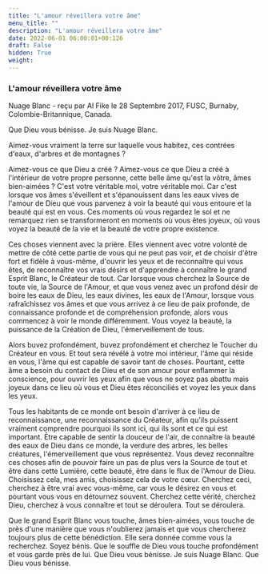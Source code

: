 ```yaml
---
title: "L'amour réveillera votre âme"
menu_title: ""
description: "L'amour réveillera votre âme"
date: 2022-06-01 06:00:01+00:126
draft: False
hidden: True
weight:
---
```

### L'amour réveillera votre âme

Nuage Blanc - reçu par Al Fike le 28 Septembre 2017, FUSC, Burnaby, Colombie-Britannique, Canada.

Que Dieu vous bénisse. Je suis Nuage Blanc.

Aimez-vous vraiment la terre sur laquelle vous habitez, ces contrées d'eaux, d'arbres et de montagnes ? 

Aimez-vous ce que Dieu a créé ? Aimez-vous ce que Dieu a créé à l'intérieur de votre propre personne, cette belle âme qu'est la vôtre, âmes bien-aimées ? C'est votre véritable moi, votre véritable moi. Car c'est lorsque vos âmes s'éveillent et s'épanouissent dans les eaux vives de l'amour de Dieu que vous parvenez à voir la beauté qui vous entoure et la beauté qui est en vous. Ces moments où vous regardez le sol et ne remarquez rien se transformeront en moments où vous êtes joyeux, où vous voyez la beauté de la vie et la beauté de votre propre existence.

Ces choses viennent avec la prière. Elles viennent avec votre volonté de mettre de côté cette partie de vous qui ne peut pas voir, et de choisir d'être fort et fidèle à vous-même, d'ouvrir les yeux et de reconnaître qui vous êtes, de reconnaître vos vrais désirs et d'apprendre à connaître le grand Esprit Blanc, le Créateur de tout. Car lorsque vous cherchez la Source de toute vie, la Source de l'Amour, et que vous venez avec un profond désir de boire les eaux de Dieu, les eaux divines, les eaux de l'Amour, lorsque vous rafraîchissez vos âmes et que vous arrivez à ce lieu de paix profonde, de connaissance profonde et de compréhension profonde, alors vous commencez à voir le monde différemment. Vous voyez la beauté, la puissance de la Création de Dieu, l'émerveillement de tous.

Alors buvez profondément, buvez profondément et cherchez le Toucher du Créateur en vous. Et tout sera révélé à votre moi intérieur, l'âme qui réside en vous, l'âme qui est capable de savoir tant de choses. Pourtant, cette âme a besoin du contact de Dieu et de son amour pour enflammer la conscience, pour ouvrir les yeux afin que vous ne soyez pas abattu mais joyeux dans ce lieu où vous et Dieu êtes réconciliés et voyez les yeux dans les yeux.

Tous les habitants de ce monde ont besoin d'arriver à ce lieu de reconnaissance, une reconnaissance du Créateur, afin qu'ils puissent vraiment comprendre pourquoi ils sont ici, qui ils sont et ce qui est important. Être capable de sentir la douceur de l'air, de connaître la beauté des eaux de Dieu dans ce monde, la verdure des arbres, les belles créatures, l'émerveillement que vous représentez. Vous devez reconnaître ces choses afin de pouvoir faire un pas de plus vers la Source de tout et être dans cette Lumière, cette beauté, être dans le flux de l'Amour de Dieu. Choisissez cela, mes amis, choisissez cela de votre cœur. Cherchez ceci, cherchez à être vrai avec vous-même, car vous le désirez en vous et pourtant vous vous en détournez souvent. Cherchez cette vérité, cherchez Dieu, cherchez à vous connaître et tout se déroulera. Tout se déroulera.

Que le grand Esprit Blanc vous touche, âmes bien-aimées, vous touche de près d'une manière que vous n'oublierez jamais et que vous chercherez toujours plus de cette bénédiction. Elle sera donnée comme vous la recherchez. Soyez bénis. Que le souffle de Dieu vous touche profondément et vous garde près de lui. Que Dieu vous bénisse. Je suis Nuage Blanc. Que Dieu vous bénisse.
